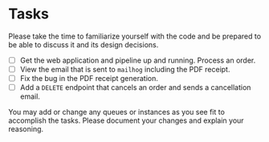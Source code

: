 # Tasks
Please take the time to familiarize yourself with the code and be prepared to be able to discuss it and its design decisions.
- [ ] Get the web application and pipeline up and running. Process an order.
- [ ] View the email that is sent to `mailhog` including the PDF receipt.
- [ ] Fix the bug in the PDF receipt generation.
- [ ] Add a `DELETE` endpoint that cancels an order and sends a cancellation email.

You may add or change any queues or instances as you see fit to accomplish the tasks. Please document your changes and explain your reasoning.
